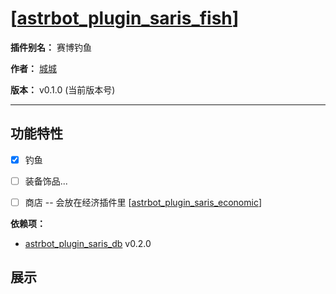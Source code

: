 
  

# [[astrbot_plugin_saris_fish](https://github.com/chengcheng0325/astrbot_plugin_saris_fish)]

  

**插件别名：** 赛博钓鱼

  

**作者：** [城城](https://github.com/chengcheng0325)

  

**版本：** v0.1.0 (当前版本号)

  

---

  

## 功能特性

  

- [x] 钓鱼 

- [ ] 装备饰品...

- [ ] 商店 -- 会放在经济插件里 [[astrbot_plugin_saris_economic](https://github.com/chengcheng0325/astrbot_plugin_saris_economic)]

  

**依赖项：**

  

* [astrbot_plugin_saris_db](https://github.com/chengcheng0325/astrbot_plugin_saris_db) v0.2.0

  

## 展示

  
